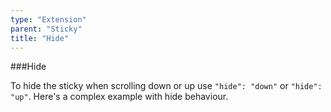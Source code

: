 ```yaml
---
type: "Extension"
parent: "Sticky"
title: "Hide"
---
```


###Hide

To hide the sticky when scrolling down or up use `"hide": "down"` or `"hide": "up"`. Here's a complex example with hide behaviour.

<demo>
  <div class="gatsby_demo_item" data-iframe="iframe/demo/sticky/hide">
  </div>
</demo>
